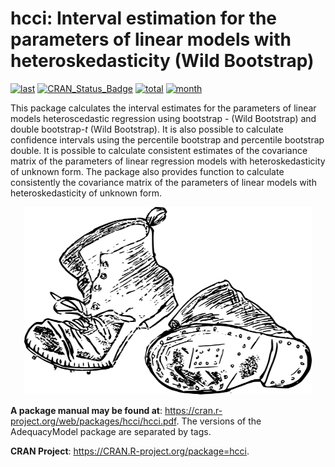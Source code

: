 # hcci: Interval estimation for the parameters of linear models with heteroskedasticity (Wild Bootstrap)

[![last](https://www.r-pkg.org/badges/last-release/hcci)](https://CRAN.R-project.org/package=hcci)
[![CRAN_Status_Badge](https://www.r-pkg.org/badges/version/hcci)](https://CRAN.R-project.org/package=hcci)
[![total](http://cranlogs.r-pkg.org/badges/grand-total/hcci)](https://CRAN.R-project.org/package=hcci)
[![month](https://cranlogs.r-pkg.org/badges/hcci)](https://CRAN.R-project.org/package=hcci)


This package calculates the interval estimates for the parameters of linear models heteroscedastic regression using bootstrap - (Wild Bootstrap) and double bootstrap-*t* (Wild Bootstrap). It is also possible to calculate confidence intervals using the percentile bootstrap and percentile bootstrap double. It is possible to calculate consistent estimates of the covariance matrix of the parameters of linear regression models with heteroskedasticity of unknown form. The package also provides function to calculate consistently the covariance matrix of the parameters of linear models with heteroskedasticity of unknown form.

<p align="center">
  <img width="460" height="300" src="https://raw.githubusercontent.com/PedroRafaelDinizMarinho/tempfiles/master/boots.png">
</p>

**A package manual may be found at**: https://cran.r-project.org/web/packages/hcci/hcci.pdf. The versions of the AdequacyModel package are separated by tags.

**CRAN Project**: https://CRAN.R-project.org/package=hcci.
